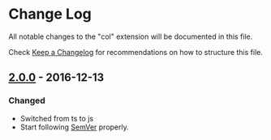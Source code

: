 # Change Log
All notable changes to the "col" extension will be documented in this file.

Check [Keep a Changelog](http://keepachangelog.com/) for recommendations on how to structure this file.

## [2.0.0] - 2016-12-13

### Changed
- Switched from ts to js
- Start following [SemVer](http://semver.org) properly.

[Unreleased]: https://github.com/vmsynkov/colonize/compare/2.0.0...HEAD
[2.0.0]: https://github.com/vmsynkov/colonize/compare/1.0.0...2.0.0